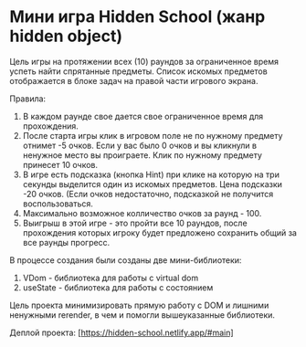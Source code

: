 # Мини игра Hidden School (жанр hidden object)

Цель игры на протяжении всех (10) раундов за ограниченное время успеть найти спрятанные предметы.
Список искомых предметов отображается в блоке задач на правой части игрового экрана.

Правила:
1. В каждом раунде свое дается свое ограниченное время для прохождения.
2. После старта игры клик в игровом поле не по нужному предмету отнимет -5 очков.
Если у вас было 0 очков и вы кликнули в ненужное место вы проиграете.
Клик по нужному предмету принесет 10 очков.
3. В игре есть подсказка (кнопка Hint) при клике на которую на три секунды выделится один из искомых предметов.
Цена подсказки -20 очков. (Если очков недостаточно, подсказкой не получится воспользоваться.
4. Максимально возможное колличество очков за раунд - 100.
5. Выигрыш в этой игре - это пройти все 10 раундов, после прохождения которых игроку будет предложено сохранить 
общий за все раунды прогресс.

В процессе создания были созданы две мини-библиотеки:
1. VDom - библиотека для работы с virtual dom
2. useState - библиотека для работы с состоянием

Цель проекта минимизировать прямую работу с DOM и лишними ненужными rerender, в чем и помогли вышеуказанные библиотеки.

Деплой проекта: [https://hidden-school.netlify.app/#main]
